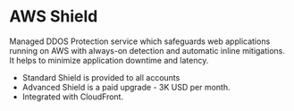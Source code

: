 # AWS Shield

Managed DDOS Protection service which safeguards web applications running on AWS with always-on detection and automatic inline mitigations. It helps to minimize application downtime and latency.

- Standard Shield is provided to all accounts
- Advanced Shield is a paid upgrade - 3K USD per month.
- Integrated with CloudFront.